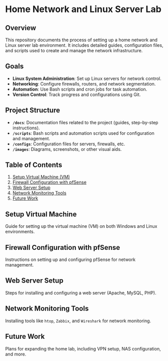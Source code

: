# Home Network and Linux Server Lab

## Overview
This repository documents the process of setting up a home network and Linux server lab environment. It includes detailed guides, configuration files, and scripts used to create and manage the network infrastructure.

## Goals
- **Linux System Administration**: Set up Linux servers for network control.
- **Networking**: Configure firewalls, routers, and network segmentation.
- **Automation**: Use Bash scripts and cron jobs for task automation.
- **Version Control**: Track progress and configurations using Git.

## Project Structure
- **`/docs`**: Documentation files related to the project (guides, step-by-step instructions).
- **`/scripts`**: Bash scripts and automation scripts used for configuration and management.
- **`/configs`**: Configuration files for servers, firewalls, etc.
- **`/images`**: Diagrams, screenshots, or other visual aids.

## Table of Contents
1. [Setup Virtual Machine (VM)](#setup-virtual-machine)
2. [Firewall Configuration with pfSense](#firewall-configuration-with-pfsense)
3. [Web Server Setup](#web-server-setup)
4. [Network Monitoring Tools](#network-monitoring-tools)
5. [Future Work](#future-work)

## Setup Virtual Machine
Guide for setting up the virtual machine (VM) on both Windows and Linux environments.

## Firewall Configuration with pfSense
Instructions on setting up and configuring pfSense for network management.

## Web Server Setup
Steps for installing and configuring a web server (Apache, MySQL, PHP).

## Network Monitoring Tools
Installing tools like `htop`, `Zabbix`, and `Wireshark` for network monitoring.

## Future Work
Plans for expanding the home lab, including VPN setup, NAS configuration, and more.
